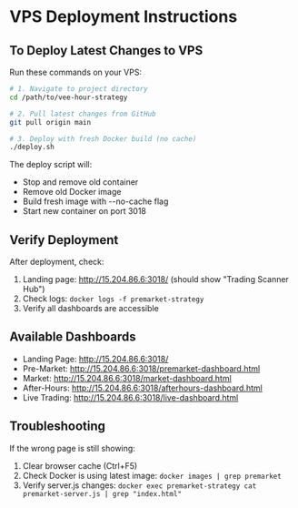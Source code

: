 # VPS Deployment Instructions

## To Deploy Latest Changes to VPS

Run these commands on your VPS:

```bash
# 1. Navigate to project directory
cd /path/to/vee-hour-strategy

# 2. Pull latest changes from GitHub
git pull origin main

# 3. Deploy with fresh Docker build (no cache)
./deploy.sh
```

The deploy script will:
- Stop and remove old container
- Remove old Docker image
- Build fresh image with --no-cache flag
- Start new container on port 3018

## Verify Deployment

After deployment, check:
1. Landing page: http://15.204.86.6:3018/ (should show "Trading Scanner Hub")
2. Check logs: `docker logs -f premarket-strategy`
3. Verify all dashboards are accessible

## Available Dashboards

- Landing Page: http://15.204.86.6:3018/
- Pre-Market: http://15.204.86.6:3018/premarket-dashboard.html
- Market: http://15.204.86.6:3018/market-dashboard.html
- After-Hours: http://15.204.86.6:3018/afterhours-dashboard.html
- Live Trading: http://15.204.86.6:3018/live-dashboard.html

## Troubleshooting

If the wrong page is still showing:
1. Clear browser cache (Ctrl+F5)
2. Check Docker is using latest image: `docker images | grep premarket`
3. Verify server.js changes: `docker exec premarket-strategy cat premarket-server.js | grep "index.html"`